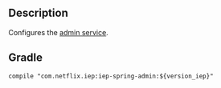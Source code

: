 
## Description

Configures the [admin service][admin].

[admin]: https://github.com/Netflix/iep/tree/main/iep-admin

## Gradle

```
compile "com.netflix.iep:iep-spring-admin:${version_iep}"
```